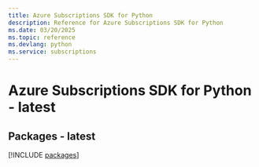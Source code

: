 ```yaml
---
title: Azure Subscriptions SDK for Python
description: Reference for Azure Subscriptions SDK for Python
ms.date: 03/20/2025
ms.topic: reference
ms.devlang: python
ms.service: subscriptions
---
```

# Azure Subscriptions SDK for Python - latest
## Packages - latest
[!INCLUDE [packages](subscriptions-index.md)]